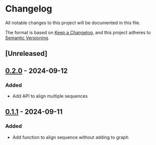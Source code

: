 # Changelog

All notable changes to this project will be documented in this file.

The format is based on [Keep a Changelog](https://keepachangelog.com/en/1.0.0/),
and this project adheres to [Semantic Versioning](https://semver.org/spec/v2.0.0.html).

## [Unreleased]

## [0.2.0](https://github.com/broadinstitute/abpoa-rs/compare/abpoa-rs-v0.1.1...abpoa-rs-v0.2.0) - 2024-09-12

### Added

- Add API to align multiple sequences

## [0.1.1](https://github.com/broadinstitute/abpoa-rs/compare/abpoa-rs-v0.1.0...abpoa-rs-v0.1.1) - 2024-09-11

### Added

- Add function to align sequence without adding to graph
